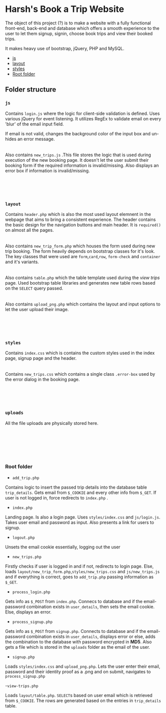 # Harsh's Book a Trip Website

The object of this project (?) is to make a website with a fully functional front-end, back-end and database which offers a smooth experience to the user to let them signup, signin, choose book trips and view their booked trips.

It makes heavy use of bootstrap, jQuery, PHP and MySQL.

- [js](#js)
- [layout](#layout)
- [styles](#styles)
- [Root folder](#root-folder)

## Folder structure

### `js`

Contains `login.js`
where the logic for client-side validation is defined.
Uses various jQuery for event listening. It utilizes RegEx to validate email on every 'blur' of the email input field.

If email is not valid, changes the background color of the input box and un-hides an error message.
<br/><br/></br>
Also contains `new_trips.js` .This file stores the logic that is used during execution of the new booking page. It doesn't let the user submit their booking form if the required information is invalid/missing. Also displays an error box if information is invalid/missing.
<br/><br><br/></br></br>

### `layout`

Contains `header.php` which is also the most used layout elemnent in the webpage that aims to bring a consistent experience. The header contains the basic design for the navigation buttons and main header. It is `required()` on almost all the pages.
<br/><br/><br/>
Also contains `new_trip_form.php` which houses the form used during new trip booking. The form heavily depends on bootstrap classes for it's look. The key classes that were used are `form`,`card`,`row`, `form-check` and `container` and it's variants.
<br/><br><br/>
Also contains `table.php` which the table template used during the _view trips_ page. Used bootstrap table libraries and generates new table rows based on the `SELECT` query passed.
<br/><br><br/>
Also contains `upload_png.php` which contains the layout and input options to let the user upload their image.
<br/><br><br/></br></br>

### `styles`

Contains `index.css` which is contains the custom styles used in the index page, signup page and the header.
<br/><br><br/>
Contains `new_trips.css` which contains a single class `.error-box` used by the error dialog in the booking page.
<br/><br><br/></br></br>

### `uploads`

All the file uploads are physically stored here.

<br/><br><br/><br/><br/>

### Root folder

- `add_trip.php`

Contains logic to insert the passed trip details into the database table `trip_details`. Gets email from `$_COOKIE` and every other info from `$_GET`. If user is not logged in, force redirects to `index.php` .

- `index.php`

Landing page. Is also a login page. Uses `styles/index.css` and `js/login.js`.
Takes user email and password as input. Also presents a link for users to signup.

- `logout.php`

Unsets the email cookie essentially, logging out the user

- `new_trips.php`

Firstly checks if user is logged in and if not, redirects to login page. Else, loads `layout/new_trip_form.php`,`styles/new_trips.css` and `js/new_trips.js` and if everything is correct, goes to `add_trip.php` passing information as `$_GET`.

- `process_login.php`

Gets info as `$_POST` from `index.php`. Connecs to database and if the email-password combination exists in `user_details`, then sets the email cookie. Else, displays an error.

- `process_signup.php`

Gets info as `$_POST` from `signup.php`. Connects to database and if the email-password combination exists in `user_details`, displays error or else, adds the combination to the database with password encrypted in **MD5**.
Also gets a file which is stored in the `uploads` folder as the email of the user.

- `signup.php`

Loads `styles/index.css` and `upload_png.php`. Lets the user enter their email, password and their identity proof as a .png and on submit, navigates to `process_signup.php`

-`view-trips.php`

Loads `layout/table.php`. `SELECT`s based on user email which is retrieved from `$_COOKIE`. The rows are generated based on the entries in `trip_details` table.
